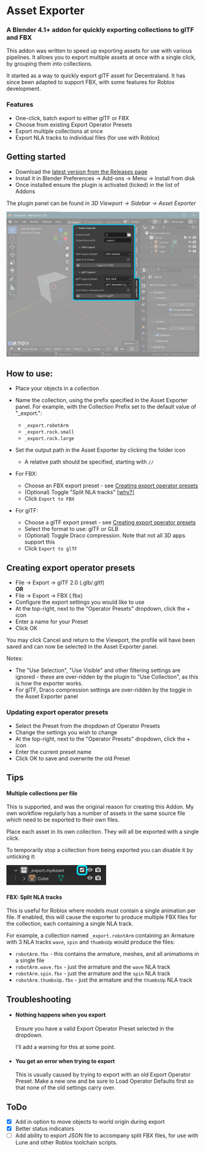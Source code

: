 # Asset Exporter

### A Blender 4.1+ addon for quickly exporting collections to glTF and FBX


This addon was written to speed up exporting assets for use with various pipelines. It allows you to export multiple assets at once with a single click, by grouping them into collections.

 It started as a way to quickly export glTF asset for Decentraland. It has since been adapted to support FBX, with some features for Roblox development.


### Features

- One-click, batch export to either glTF or FBX
- Choose from existing Export Operator Presets
- Export multiple collections at once
- Export NLA tracks to individual files (for use with Roblox)

## Getting started

- Download the [latest version from the Releases page](releases/latest)
- Install it in Blender Preferences -> Add-ons -> Menu -> Install from disk
- Once installed ensure the plugin is activated (ticked) in the list of Addons

The plugin panel can be found in *3D Viewport -> Sidebar -> Asset Exporter*


![blender ui panel location](./assets/blender-ui-location.png)


How to use:
--

* Place your objects in a collection 
* Name the collection, using the prefix specified in the Asset Exporter panel. For example, with the Collection Prefix set to the default value of "_export.":
    * `_export.robotArm`
    * `_export.rock.small`
    * `_export.rock.large`

* Set the output path in the Asset Exporter by clicking the folder icon
    * A relative path should be specified, starting with `//` 

* For FBX:
    * Choose an FBX export preset - see [Creating export operator presets](#creating-export-operator-presets)
    * (Optional) Toggle "Split NLA tracks" [[why?]](#fbx-split-nla-tracks)
    * Click `Export to FBX`

* For glTF:
    * Choose a glTF export preset - see [Creating export operator presets](#creating-export-operator-presets)
    * Select the format to use: glTF or GLB
    * (Optional) Toggle Draco compression. Note that not all 3D apps support this
    * Click `Export to glTF`


## Creating export operator presets

* File -> Export -> glTF 2.0 (.glb/.gltf)  
    **OR**    
* File -> Export -> FBX (.fbx)
* Configure the export settings you would like to use
* At the top-right, next to the "Operator Presets" dropdown, click the + icon
* Enter a name for your Preset
* Click OK

You may click Cancel and return to the Viewport, the profile will have been saved and can now be selected in the Asset Exporter panel.

Notes: 

- The "Use Selection", "Use Visible" and other filtering settings are ignored - these are over-ridden by the plugin to "Use Collection", as this is how the exporter works.
- For glTF, Draco compression settings are over-ridden by the toggle in the Asset Exporter panel


### Updating export operator presets

* Select the Preset from the dropdown of Operator Presets
* Change the settings you wish to change
* At the top-right, next to the "Operator Presets" dropdown, click the + icon
* Enter the current preset name
* Click OK to save and overwrite the old Preset



## Tips

#### Multiple collections per file

This is supported, and was the original reason for creating this Addon. My own workflow regularly has a number of assets in the same source file which need to be exported to their own files.

Place each asset in its own collection. They will all be exported with a single click.

To temporarily stop a collection from being exported you can disable it by unticking it:

![Disable a collection in Blender](./assets/blender-disable-collection.png)


#### FBX: Split NLA tracks

This is useful for Roblox where models must contain a single animation per file. If enabled, this will cause the exporter to produce multiple FBX files for the collection, each containing a single NLA track. 

For example, a collection named `_export.robotArm` containing an Armature with 3 NLA tracks `wave`, `spin` and `thumbsUp` would produce the files:

- `robotArm.fbx` - this contains the armature, meshes, and all animatioms in a single file
- `robotArm.wave.fbx` - just the armature and the `wave` NLA track
- `robotArm.spin.fbx` - just the armature and the `spin` NLA track
- `robotArm.thumbsUp.fbx` - just the armature and the `thumbsUp` NLA track


## Troubleshooting

- #### Nothing happens when you export

    Ensure you have a valid Export Operator Preset selected in the dropdown.

    I'll add a warning for this at some point.

- #### You get an error when trying to export

    This is usually caused by trying to export with an old Export Operator Preset. Make a new one and be sure to Load Operator Defaults first so that none of the old settings carry over.

    

## ToDo

- [x] Add in option to move objects to world origin during export
- [x] Better status indicators  
- [ ] Add ability to export JSON file to accompany split FBX files, for use with Lune and other Roblox toolchain scripts.
